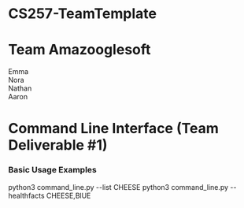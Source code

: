 # CS257-TeamTemplate
# Team Amazooglesoft
Emma\
Nora\
Nathan\
Aaron

# Command Line Interface (Team Deliverable #1)
### Basic Usage Examples
python3 command_line.py --list CHEESE
python3 command_line.py --healthfacts CHEESE,BlUE
